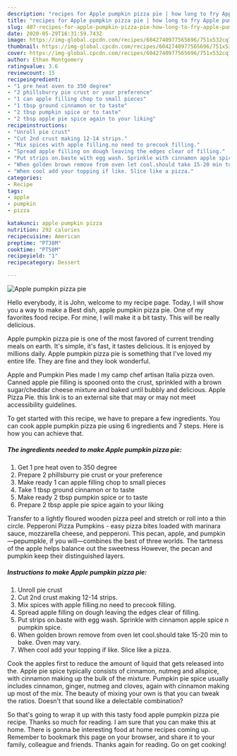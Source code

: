 ```yaml
---
description: "recipes for Apple pumpkin pizza pie | how long to fry Apple pumpkin pizza pie"
title: "recipes for Apple pumpkin pizza pie | how long to fry Apple pumpkin pizza pie"
slug: 407-recipes-for-apple-pumpkin-pizza-pie-how-long-to-fry-apple-pumpkin-pizza-pie
date: 2020-05-29T16:31:59.743Z
image: https://img-global.cpcdn.com/recipes/6042740977565696/751x532cq70/apple-pumpkin-pizza-pie-recipe-main-photo.jpg
thumbnail: https://img-global.cpcdn.com/recipes/6042740977565696/751x532cq70/apple-pumpkin-pizza-pie-recipe-main-photo.jpg
cover: https://img-global.cpcdn.com/recipes/6042740977565696/751x532cq70/apple-pumpkin-pizza-pie-recipe-main-photo.jpg
author: Ethan Montgomery
ratingvalue: 3.6
reviewcount: 15
recipeingredient:
- "1 pre heat oven to 350 degree"
- "2 phillsburry pie crust or your preference"
- "1 can apple filling chop to small pieces"
- "1 tbsp ground cinnamon or to taste"
- "2 tbsp pumpkin spice or to taste"
- "2 tbsp apple pie spice again to your liking"
recipeinstructions:
- "Unroll pie crust"
- "Cut 2nd crust making 12-14 strips."
- "Mix spices with apple filling.no need to precook filling."
- "Spread apple filling on dough leaving the edges clear of filling."
- "Put strips on.baste with egg wash. Sprinkle with cinnamon apple spice n pumpkin spice."
- "When golden brown remove from oven let cool.should take 15-20 min to bake. Oven may vary."
- "When cool add your topping if like. Slice like a pizza."
categories:
- Recipe
tags:
- apple
- pumpkin
- pizza

katakunci: apple pumpkin pizza 
nutrition: 292 calories
recipecuisine: American
preptime: "PT38M"
cooktime: "PT58M"
recipeyield: "1"
recipecategory: Dessert

---
```



![Apple pumpkin pizza pie](https://img-global.cpcdn.com/recipes/6042740977565696/751x532cq70/apple-pumpkin-pizza-pie-recipe-main-photo.jpg)

Hello everybody, it is John, welcome to my recipe page. Today, I will show you a way to make a Best dish, apple pumpkin pizza pie. One of my favorites food recipe. For mine, I will make it a bit tasty. This will be really delicious.

Apple pumpkin pizza pie is one of the most favored of current trending meals on earth. It's simple, it's fast, it tastes delicious. It is enjoyed by millions daily. Apple pumpkin pizza pie is something that I've loved my entire life. They are fine and they look wonderful.

Apple and Pumpkin Pies made I my camp chef artisan Italia pizza oven. Canned apple pie filling is spooned onto the crust, sprinkled with a brown sugar/cheddar cheese mixture and baked until bubbly and delicious. Apple Pizza Pie. this link is to an external site that may or may not meet accessibility guidelines.


To get started with this recipe, we have to prepare a few ingredients. You can cook apple pumpkin pizza pie using 6 ingredients and 7 steps. Here is how you can achieve that.

<!--inarticleads1-->

##### The ingredients needed to make Apple pumpkin pizza pie:

1. Get 1 pre heat oven to 350 degree
1. Prepare 2 phillsburry pie crust or your preference
1. Make ready 1 can apple filling chop to small pieces
1. Take 1 tbsp ground cinnamon or to taste
1. Make ready 2 tbsp pumpkin spice or to taste
1. Prepare 2 tbsp apple pie spice again to your liking


Transfer to a lightly floured wooden pizza peel and stretch or roll into a thin circle. Pepperoni Pizza Pumpkins - easy pizza bites loaded with marinara sauce, mozzarella cheese, and pepperoni. This pecan, apple, and pumpkin—pepumpkle, if you will—combines the best of three worlds. The tartness of the apple helps balance out the sweetness However, the pecan and pumpkin keep their distinguished layers. 

<!--inarticleads2-->

##### Instructions to make Apple pumpkin pizza pie:

1. Unroll pie crust
1. Cut 2nd crust making 12-14 strips.
1. Mix spices with apple filling.no need to precook filling.
1. Spread apple filling on dough leaving the edges clear of filling.
1. Put strips on.baste with egg wash. Sprinkle with cinnamon apple spice n pumpkin spice.
1. When golden brown remove from oven let cool.should take 15-20 min to bake. Oven may vary.
1. When cool add your topping if like. Slice like a pizza.


Cook the apples first to reduce the amount of liquid that gets released into the. Apple pie spice typically consists of cinnamon, nutmeg and allspice, with cinnamon making up the bulk of the mixture. Pumpkin pie spice usually includes cinnamon, ginger, nutmeg and cloves, again with cinnamon making up most of the mix. The beauty of mixing your own is that you can tweak the ratios. Doesn&#39;t that sound like a delectable combination? 

So that's going to wrap it up with this tasty food apple pumpkin pizza pie recipe. Thanks so much for reading. I am sure that you can make this at home. There is gonna be interesting food at home recipes coming up. Remember to bookmark this page on your browser, and share it to your family, colleague and friends. Thanks again for reading. Go on get cooking!

